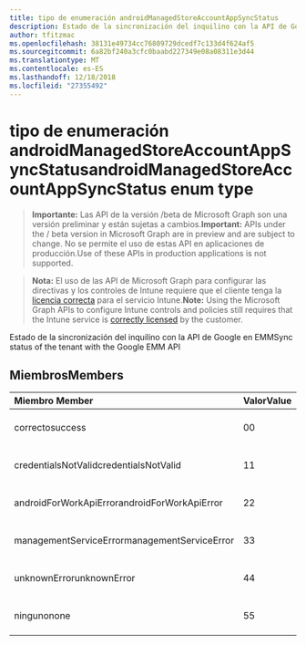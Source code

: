 ```yaml
---
title: tipo de enumeración androidManagedStoreAccountAppSyncStatus
description: Estado de la sincronización del inquilino con la API de Google en EMM
author: tfitzmac
ms.openlocfilehash: 38131e49734cc76809729dcedf7c133d4f624af5
ms.sourcegitcommit: 6a82bf240a3cfc0baabd227349e08a08311e3d44
ms.translationtype: MT
ms.contentlocale: es-ES
ms.lasthandoff: 12/18/2018
ms.locfileid: "27355492"
---
```

# <a name="androidmanagedstoreaccountappsyncstatus-enum-type"></a><span data-ttu-id="b2e11-103">tipo de enumeración androidManagedStoreAccountAppSyncStatus</span><span class="sxs-lookup"><span data-stu-id="b2e11-103">androidManagedStoreAccountAppSyncStatus enum type</span></span>

> <span data-ttu-id="b2e11-104">**Importante:** Las API de la versión /beta de Microsoft Graph son una versión preliminar y están sujetas a cambios.</span><span class="sxs-lookup"><span data-stu-id="b2e11-104">**Important:** APIs under the / beta version in Microsoft Graph are in preview and are subject to change.</span></span> <span data-ttu-id="b2e11-105">No se permite el uso de estas API en aplicaciones de producción.</span><span class="sxs-lookup"><span data-stu-id="b2e11-105">Use of these APIs in production applications is not supported.</span></span>

> <span data-ttu-id="b2e11-106">**Nota:** El uso de las API de Microsoft Graph para configurar las directivas y los controles de Intune requiere que el cliente tenga la [licencia correcta](https://go.microsoft.com/fwlink/?linkid=839381) para el servicio Intune.</span><span class="sxs-lookup"><span data-stu-id="b2e11-106">**Note:** Using the Microsoft Graph APIs to configure Intune controls and policies still requires that the Intune service is [correctly licensed](https://go.microsoft.com/fwlink/?linkid=839381) by the customer.</span></span>

<span data-ttu-id="b2e11-107">Estado de la sincronización del inquilino con la API de Google en EMM</span><span class="sxs-lookup"><span data-stu-id="b2e11-107">Sync status of the tenant with the Google EMM API</span></span>
## <a name="members"></a><span data-ttu-id="b2e11-108">Miembros</span><span class="sxs-lookup"><span data-stu-id="b2e11-108">Members</span></span>
|<span data-ttu-id="b2e11-109">Miembro	</span><span class="sxs-lookup"><span data-stu-id="b2e11-109">Member</span></span>|<span data-ttu-id="b2e11-110">Valor</span><span class="sxs-lookup"><span data-stu-id="b2e11-110">Value</span></span>|<span data-ttu-id="b2e11-111">Descripción</span><span class="sxs-lookup"><span data-stu-id="b2e11-111">Description</span></span>|
|:---|:---|:---|
|<span data-ttu-id="b2e11-112">correcto</span><span class="sxs-lookup"><span data-stu-id="b2e11-112">success</span></span>|<span data-ttu-id="b2e11-113">0</span><span class="sxs-lookup"><span data-stu-id="b2e11-113">0</span></span>|<span data-ttu-id="b2e11-114">Todavía no documentado</span><span class="sxs-lookup"><span data-stu-id="b2e11-114">Not yet documented</span></span>|
|<span data-ttu-id="b2e11-115">credentialsNotValid</span><span class="sxs-lookup"><span data-stu-id="b2e11-115">credentialsNotValid</span></span>|<span data-ttu-id="b2e11-116">1</span><span class="sxs-lookup"><span data-stu-id="b2e11-116">1</span></span>|<span data-ttu-id="b2e11-117">Todavía no documentado</span><span class="sxs-lookup"><span data-stu-id="b2e11-117">Not yet documented</span></span>|
|<span data-ttu-id="b2e11-118">androidForWorkApiError</span><span class="sxs-lookup"><span data-stu-id="b2e11-118">androidForWorkApiError</span></span>|<span data-ttu-id="b2e11-119">2</span><span class="sxs-lookup"><span data-stu-id="b2e11-119">2</span></span>|<span data-ttu-id="b2e11-120">Todavía no documentado</span><span class="sxs-lookup"><span data-stu-id="b2e11-120">Not yet documented</span></span>|
|<span data-ttu-id="b2e11-121">managementServiceError</span><span class="sxs-lookup"><span data-stu-id="b2e11-121">managementServiceError</span></span>|<span data-ttu-id="b2e11-122">3</span><span class="sxs-lookup"><span data-stu-id="b2e11-122">3</span></span>|<span data-ttu-id="b2e11-123">Todavía no documentado</span><span class="sxs-lookup"><span data-stu-id="b2e11-123">Not yet documented</span></span>|
|<span data-ttu-id="b2e11-124">unknownError</span><span class="sxs-lookup"><span data-stu-id="b2e11-124">unknownError</span></span>|<span data-ttu-id="b2e11-125">4</span><span class="sxs-lookup"><span data-stu-id="b2e11-125">4</span></span>|<span data-ttu-id="b2e11-126">Todavía no documentado</span><span class="sxs-lookup"><span data-stu-id="b2e11-126">Not yet documented</span></span>|
|<span data-ttu-id="b2e11-127">ninguno</span><span class="sxs-lookup"><span data-stu-id="b2e11-127">none</span></span>|<span data-ttu-id="b2e11-128">5</span><span class="sxs-lookup"><span data-stu-id="b2e11-128">5</span></span>|<span data-ttu-id="b2e11-129">Todavía no documentado</span><span class="sxs-lookup"><span data-stu-id="b2e11-129">Not yet documented</span></span>|





